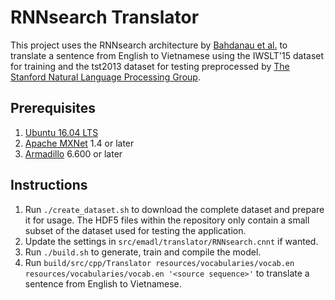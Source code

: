 <!-- (c) https://github.com/MontiCore/monticore -->
# RNNsearch Translator
This project uses the RNNsearch architecture by [Bahdanau et al.](https://arxiv.org/abs/1409.0473) to translate a sentence from English to Vietnamese using the IWSLT'15 dataset for training and the tst2013 dataset for testing preprocessed by [The Stanford Natural Language Processing Group](https://nlp.stanford.edu/projects/nmt/).

## Prerequisites
1. [Ubuntu 16.04 LTS](http://releases.ubuntu.com/16.04/)
2. [Apache MXNet](https://mxnet.apache.org/get_started/ubuntu_setup) 1.4 or later
3. [Armadillo](http://arma.sourceforge.net/download.html) 6.600 or later

## Instructions
1. Run `./create_dataset.sh` to download the complete dataset and prepare it for usage. The HDF5 files within the repository only contain a small subset of the dataset used for testing the application.
2. Update the settings in `src/emadl/translator/RNNsearch.cnnt` if wanted.
3. Run `./build.sh` to generate, train and compile the model.
4. Run `build/src/cpp/Translator resources/vocabularies/vocab.en resources/vocabularies/vocab.en '<source sequence>'` to translate a sentence from English to Vietnamese.
